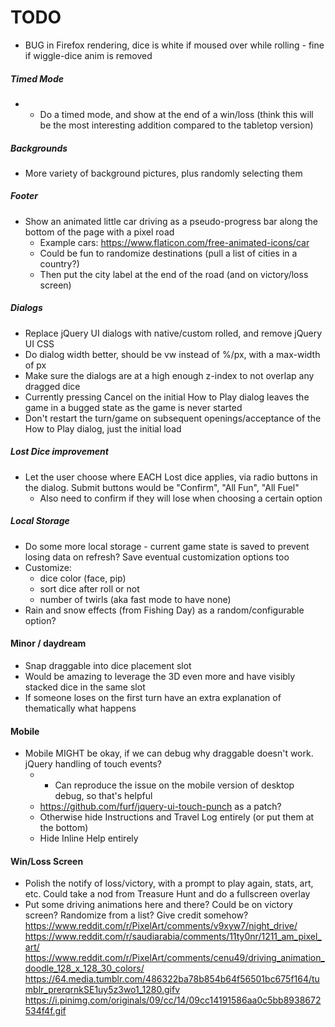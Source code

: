 # TODO
- BUG in Firefox rendering, dice is white if moused over while rolling - fine if wiggle-dice anim is removed

##### Timed Mode 
- * Do a timed mode, and show at the end of a win/loss (think this will be the most interesting addition compared to the tabletop version)

##### Backgrounds
- More variety of background pictures, plus randomly selecting them

##### Footer
- Show an animated little car driving as a pseudo-progress bar along the bottom of the page with a pixel road
  - Example cars: https://www.flaticon.com/free-animated-icons/car
  - Could be fun to randomize destinations (pull a list of cities in a country?)
  - Then put the city label at the end of the road (and on victory/loss screen)

##### Dialogs
- Replace jQuery UI dialogs with native/custom rolled, and remove jQuery UI CSS
- Do dialog width better, should be vw instead of %/px, with a max-width of px
- Make sure the dialogs are at a high enough z-index to not overlap any dragged dice
- Currently pressing Cancel on the initial How to Play dialog leaves the game in a bugged state as the game is never started
- Don't restart the turn/game on subsequent openings/acceptance of the How to Play dialog, just the initial load

##### Lost Dice improvement
- Let the user choose where EACH Lost dice applies, via radio buttons in the dialog. Submit buttons would be "Confirm", "All Fun", "All Fuel"
  - Also need to confirm if they will lose when choosing a certain option

##### Local Storage
- Do some more local storage - current game state is saved to prevent losing data on refresh? Save eventual customization options too
- Customize:
  - dice color (face, pip)
  - sort dice after roll or not
  - number of twirls (aka fast mode to have none)
- Rain and snow effects (from Fishing Day) as a random/configurable option?

#### Minor / daydream
- Snap draggable into dice placement slot
- Would be amazing to leverage the 3D even more and have visibly stacked dice in the same slot
- If someone loses on the first turn have an extra explanation of thematically what happens

#### Mobile
- Mobile MIGHT be okay, if we can debug why draggable doesn't work. jQuery handling of touch events?
  - * Can reproduce the issue on the mobile version of desktop debug, so that's helpful
  - https://github.com/furf/jquery-ui-touch-punch as a patch?
  - Otherwise hide Instructions and Travel Log entirely (or put them at the bottom)
  - Hide Inline Help entirely

#### Win/Loss Screen
- Polish the notify of loss/victory, with a prompt to play again, stats, art, etc. Could take a nod from Treasure Hunt and do a fullscreen overlay
- Put some driving animations here and there? Could be on victory screen? Randomize from a list? Give credit somehow?
https://www.reddit.com/r/PixelArt/comments/v9xyw7/night_drive/
https://www.reddit.com/r/saudiarabia/comments/11ty0nr/1211_am_pixel_art/
https://www.reddit.com/r/PixelArt/comments/cenu49/driving_animation_doodle_128_x_128_30_colors/
https://64.media.tumblr.com/486322ba78b854b64f56501bc675f164/tumblr_prerqrnkSE1uy5z3wo1_1280.gifv
https://i.pinimg.com/originals/09/cc/14/09cc14191586aa0c5bb8938672534f4f.gif
